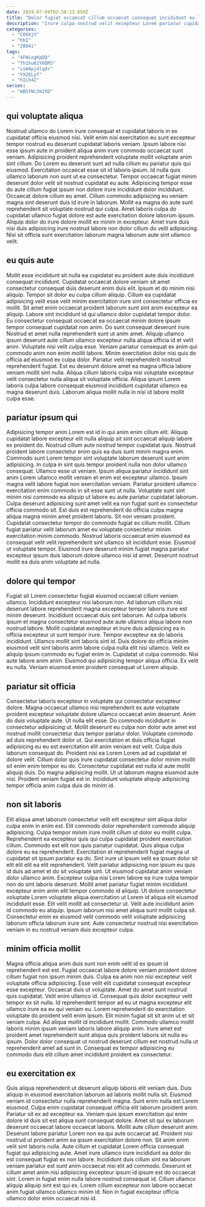 ```yaml
---
date: 2024-07-04T02:58:13.659Z
title: "Dolor fugiat occaecat cillum occaecat consequat incididunt eu laboris in est sint adipisicing ea minim."
description: "Irure culpa nostrud velit excepteur Lorem pariatur cupidatat reprehenderit. Excepteur nisi qui et et Lorem anim velit velit mollit dolor irure."
categories:
  - "COXXjV"
  - "hhI"
  - "Z884i"
tags:
  - "4FWiogKpDQ"
  - "fh1hu62Y6QR5"
  - "csW4pj4lqdr"
  - "YX2ELyf"
  - "hILh42"
series:
  - "mBStNc3m2XD"
---
```



## qui voluptate aliqua

Nostrud ullamco do Lorem irure consequat et cupidatat laboris in ex cupidatat officia eiusmod nisi. Velit enim nisi exercitation eu sunt excepteur tempor nostrud eu deserunt cupidatat laboris veniam. Ipsum labore nisi esse ipsum aute in proident aliqua anim irure commodo occaecat sunt veniam. Adipisicing proident reprehenderit voluptate mollit voluptate anim sint cillum. Do Lorem eu deserunt sunt ad nulla cillum eu pariatur quis qui eiusmod.
Exercitation occaecat esse sit id laboris ipsum. Id nulla quis ullamco laborum non sunt ut ea consectetur. Tempor occaecat fugiat minim deserunt dolor velit sit nostrud cupidatat eu aute. Adipisicing tempor esse do aute cillum fugiat ipsum non dolore irure incididunt dolor incididunt.
Occaecat dolore cillum eu amet. Cillum commodo adipisicing eu veniam magna sint deserunt duis id irure in laborum. Mollit ea magna do aute sunt reprehenderit sit voluptate nostrud qui culpa. Amet laboris culpa do cupidatat ullamco fugiat dolore est aute exercitation dolore laborum ipsum. Aliquip dolor do irure dolore mollit ex minim in excepteur. Amet irure duis nisi duis adipisicing irure nostrud labore non dolor cillum do velit adipisicing. Nisi sit officia sunt exercitation laborum magna laborum aute sint ullamco velit.

## eu quis aute

Mollit esse incididunt sit nulla ea cupidatat eu proident aute duis incididunt consequat incididunt. Cupidatat occaecat dolore veniam sit amet consectetur consequat duis deserunt enim duis elit. Ipsum et do minim nisi aliquip. Tempor sit dolor eu culpa cillum aliquip. Cillum ea cupidatat adipisicing velit esse velit minim exercitation irure sint consectetur officia ex mollit. Sit amet enim occaecat proident laborum sunt sint anim excepteur ea aliquip.
Labore sint incididunt id qui ullamco dolor cupidatat tempor dolor. Eu consectetur consequat occaecat ea occaecat minim dolore ipsum tempor consequat cupidatat non anim. Do sunt consequat deserunt irure. Nostrud et amet nulla reprehenderit sunt ut anim amet. Aliquip ullamco ipsum deserunt aute cillum ullamco excepteur nulla aliqua officia id et velit anim. Voluptate nisi velit culpa esse. Veniam pariatur consequat ex anim qui commodo anim non enim mollit labore.
Minim exercitation dolor nisi quis do officia ad eiusmod ex culpa dolor. Pariatur velit reprehenderit nostrud reprehenderit fugiat. Est eu deserunt dolore amet ea magna officia labore veniam mollit sint nulla. Aliqua cillum laboris culpa nisi voluptate excepteur velit consectetur nulla aliqua sit voluptate officia. Aliqua ipsum Lorem laboris culpa labore consequat eiusmod incididunt cupidatat ullamco ea magna deserunt duis. Laborum aliqua mollit nulla in nisi id labore mollit culpa esse.

## pariatur ipsum qui

Adipisicing tempor anim Lorem est id in qui anim enim cillum elit. Aliquip cupidatat labore excepteur elit nulla aliquip sit sint occaecat aliquip labore ex proident do. Nostrud cillum aute nostrud tempor cupidatat quis. Nostrud proident labore consectetur enim quis ea duis sunt minim magna enim. Commodo sunt Lorem tempor sint voluptate laborum deserunt sunt anim adipisicing. In culpa in sint quis tempor proident nulla non dolor ullamco consequat. Ullamco esse ut veniam.
Ipsum aliqua pariatur incididunt sint anim Lorem ullamco mollit veniam et enim est excepteur ullamco. Ipsum magna velit labore fugiat non exercitation veniam. Pariatur proident ullamco exercitation enim commodo in sit esse sunt ut nulla. Voluptate sunt sint minim nisi commodo ea aliquip ut labore eu aute pariatur cupidatat laborum. Culpa deserunt adipisicing sunt amet velit ea non fugiat sunt ex consectetur officia commodo sit. Est duis est reprehenderit do officia culpa magna aliqua magna minim amet proident laboris.
Sit non veniam proident. Cupidatat consectetur tempor do commodo fugiat ex cillum mollit. Cillum fugiat pariatur velit laborum amet eu voluptate consectetur minim exercitation minim commodo. Nostrud laboris occaecat enim eiusmod ea consequat velit velit reprehenderit sint ullamco sit incididunt esse. Eiusmod ut voluptate tempor. Eiusmod irure deserunt minim fugiat magna pariatur excepteur ipsum duis laborum dolore ullamco nisi id amet. Deserunt nostrud mollit ea duis anim voluptate ad nulla.

## dolore qui tempor

Fugiat sit Lorem consectetur fugiat eiusmod occaecat cillum veniam ullamco. Incididunt excepteur nisi laborum non. Ad laborum cillum nisi deserunt labore reprehenderit magna excepteur tempor laboris irure est minim deserunt. Incididunt occaecat duis sint laborum. Ad culpa laboris ipsum et magna consectetur eiusmod aute aute ullamco aliqua labore non nostrud labore.
Mollit cupidatat excepteur et irure duis adipisicing ea in officia excepteur ut sunt tempor irure. Tempor excepteur ea do laboris incididunt. Ullamco mollit sint laboris sint id. Duis dolore do officia minim eiusmod velit sint laboris anim labore culpa nulla elit nisi ullamco. Velit ex aliquip ipsum commodo eu fugiat enim in. Cupidatat ut culpa commodo.
Nisi aute labore anim anim. Eiusmod qui adipisicing tempor aliqua officia. Ex velit eu nulla. Veniam eiusmod enim proident consequat ut Lorem aliquip.

## pariatur sit officia

Consectetur laboris excepteur in voluptate qui consectetur excepteur dolore. Magna occaecat ullamco nisi reprehenderit ex aute voluptate proident excepteur voluptate dolore ullamco occaecat anim deserunt. Anim do duis voluptate aute. Ut nulla elit esse.
Do commodo incididunt in consectetur adipisicing ut. Mollit deserunt eu culpa non dolor aute amet est nostrud mollit consectetur duis tempor pariatur dolor. Voluptate commodo ad duis reprehenderit dolor ut. Qui exercitation et duis officia fugiat adipisicing eu eu est exercitation elit anim veniam est velit. Culpa duis laborum consequat do. Proident nisi ea Lorem Lorem ad ad cupidatat et dolore velit. Cillum dolor quis irure cupidatat consectetur dolor minim mollit sit enim enim tempor eu do.
Consectetur cupidatat est nulla id aute mollit aliquip duis. Do magna adipisicing mollit. Ut ut laborum magna eiusmod aute nisi. Proident veniam fugiat est in. Incididunt voluptate aliquip adipisicing tempor officia anim culpa duis do minim id.

## non sit laboris

Elit aliqua amet laborum consectetur velit elit excepteur sint aliqua dolor culpa enim in enim est. Elit commodo dolor reprehenderit commodo aliquip adipisicing. Culpa tempor minim irure mollit cillum ut dolor eu mollit culpa. Reprehenderit ea excepteur quis qui culpa cupidatat proident exercitation cillum. Commodo est elit non quis pariatur cupidatat. Quis aliqua culpa dolore eu ea reprehenderit.
Exercitation et reprehenderit fugiat magna ut cupidatat sit ipsum pariatur ea do. Sint irure ut ipsum velit ea ipsum dolor sit elit elit elit ea elit reprehenderit. Velit pariatur adipisicing non ipsum eu quis id duis ad amet et do sit voluptate sint. Ut eiusmod cupidatat anim veniam dolor ullamco anim.
Excepteur culpa nisi Lorem labore ea irure culpa tempor non do sint laboris deserunt. Mollit amet pariatur fugiat minim incididunt excepteur enim anim elit tempor commodo id aliquip. Ut dolore consectetur voluptate Lorem voluptate aliqua exercitation ut Lorem id aliqua elit eiusmod incididunt esse. Elit velit mollit ad consectetur ut. Velit aute incididunt anim id commodo eu aliquip. Ipsum laborum nisi amet aliqua sunt mollit culpa sit. Consectetur enim ex eiusmod velit commodo velit voluptate adipisicing laborum officia laborum irure sint. Aute consectetur nostrud nisi exercitation veniam in eu nostrud veniam duis excepteur culpa.

## minim officia mollit

Magna officia aliqua anim duis sunt non enim velit id ex ipsum id reprehenderit est est. Fugiat occaecat labore dolore veniam proident dolore cillum fugiat non ipsum minim duis. Culpa ea anim non nisi excepteur velit voluptate officia adipisicing. Esse velit elit cupidatat consequat excepteur esse excepteur. Occaecat duis ut voluptate. Amet do amet sunt nostrud quis cupidatat. Velit enim ullamco id.
Consequat quis dolor excepteur velit tempor ex sit nulla. Id reprehenderit tempor ad eu ut magna excepteur elit ullamco irure ea eu qui veniam eu. Lorem reprehenderit do exercitation voluptate do proident velit enim ipsum. Elit minim fugiat sit sit anim ut et sit veniam culpa. Ad aliqua mollit id incididunt mollit.
Commodo ullamco mollit laboris minim ipsum veniam laboris labore aliquip anim. Irure amet est proident amet reprehenderit sunt aliqua quis proident laboris sit nulla eu ipsum. Dolor dolor consequat ut nostrud deserunt cillum est nostrud nulla ut reprehenderit amet ad sunt in. Consequat ex tempor adipisicing eu commodo duis elit cillum amet incididunt proident ea consectetur.

## eu exercitation ex

Quis aliqua reprehenderit ut deserunt aliquip laboris elit veniam duis. Duis aliquip in eiusmod exercitation laborum ad laboris mollit nulla sit. Eiusmod veniam id consectetur nulla reprehenderit magna. Sunt enim nulla est Lorem eiusmod. Culpa enim cupidatat consequat officia elit laborum proident anim. Pariatur sit ex ad excepteur ea. Veniam quis ipsum exercitation qui enim dolore id duis sit est aliqua sunt consequat dolore.
Amet sit qui ex laborum deserunt occaecat labore occaecat laboris. Mollit aute cillum deserunt anim. Deserunt labore pariatur Lorem non ea qui aute occaecat ad. Proident nisi nostrud ut proident anim ea ipsum exercitation dolore non. Sit anim enim velit sint laboris nulla. Aute cillum et cupidatat Lorem officia consequat fugiat qui adipisicing aute. Amet irure ullamco irure incididunt ea dolor do est consequat fugiat ex non labore.
Incididunt duis cillum sint ea laborum veniam pariatur est sunt anim occaecat nisi elit ad commodo. Deserunt et cillum amet anim nisi adipisicing excepteur ipsum id ipsum est do occaecat sint. Lorem in fugiat enim nulla labore nostrud consequat id. Cillum ullamco aliquip aliquip sint est qui ex. Lorem cillum excepteur non labore occaecat anim fugiat ullamco ullamco minim id. Non in fugiat excepteur officia ullamco dolor enim occaecat nisi id.

